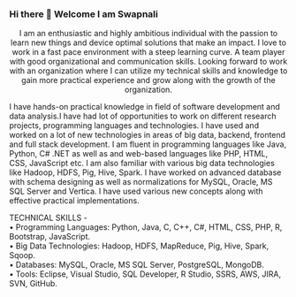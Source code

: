 ### Hi there 👋 Welcome I am Swapnali

<p align="center">
I am an enthusiastic and highly ambitious individual with the passion to learn new things and device optimal solutions that make an impact. I love to work in a fast pace environment with a steep learning curve. A team player with good organizational and communication skills.
Looking forward to work with an organization where I can utilize my technical skills and knowledge to gain more practical experience and grow along with the growth of the organization.

I have hands-on practical knowledge in field of software development and data analysis.I have had lot of opportunities to work on different research projects, programming languages and technologies. I have used and worked on a lot of new technologies in areas of big data, backend, frontend and full stack development. I am fluent in programming languages like Java, Python, C# .NET as well as and web-based languages like PHP, HTML, CSS, JavaScript etc. I am also familiar with various big data technologies like Hadoop, HDFS, Pig, Hive, Spark. I have worked on advanced database with schema designing as well as normalizations for MySQL, Oracle, MS SQL Server and Vertica. I have used various new concepts along with effective practical implementations.
</p>

TECHNICAL SKILLS -<br>
• Programming Languages: Python, Java, C, C++, C#, HTML, CSS, PHP, R, Bootstrap, JavaScript.<br>
• Big Data Technologies: Hadoop, HDFS, MapReduce, Pig, Hive, Spark, Sqoop.<br>
• Databases: MySQL, Oracle, MS SQL Server, PostgreSQL, MongoDB.<br>
• Tools: Eclipse, Visual Studio, SQL Developer, R Studio, SSRS, AWS, JIRA, SVN, GitHub.<br>

<!--
**swapnali12345/swapnali12345** is a ✨ _special_ ✨ repository because its `README.md` (this file) appears on your GitHub profile.

Here are some ideas to get you started:

- 🔭 I’m currently working on ...
- 🌱 I’m currently learning ...
- 👯 I’m looking to collaborate on ...
- 🤔 I’m looking for help with ...
- 💬 Ask me about ...
- 📫 How to reach me: ...
- 😄 Pronouns: ...
- ⚡ Fun fact: ...
-->
